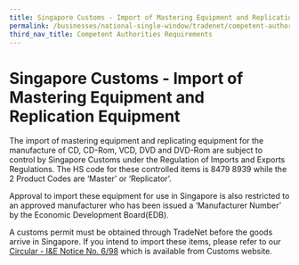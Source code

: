 ```yaml
---
title: Singapore Customs - Import of Mastering Equipment and Replication Equipment
permalink: /businesses/national-single-window/tradenet/competent-authorities-requirements/singapore-customs---import-of-mastering-equipment-and-replication-equipment
third_nav_title: Competent Authorities Requirements
---
```



# Singapore Customs - Import of Mastering Equipment and Replication Equipment

The import of mastering equipment and replicating equipment for the manufacture of CD, CD-Rom, VCD, DVD and DVD-Rom are subject to control by Singapore Customs under the Regulation of Imports and Exports Regulations. The HS code for these controlled items is 8479 8939 while the 2 Product Codes are ‘Master’ or ‘Replicator’.

Approval to import these equipment for use in Singapore is also restricted to an approved manufacturer who has been issued a ‘Manufacturer Number’ by the Economic Development Board(EDB).

A customs permit must be obtained through TradeNet before the goods arrive in Singapore. If you intend to import these items, please refer to our  [Circular - I&E Notice No. 6/98](/documents/about-us/98699-Ver-2.pdf) which is available from Customs website.



